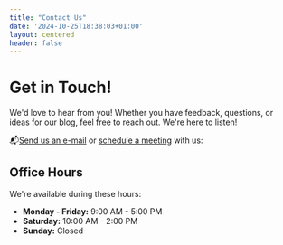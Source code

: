 ```yaml
---
title: "Contact Us"
date: '2024-10-25T18:38:03+01:00'
layout: centered
header: false
---
```


<h1 class="responsive-title-style-2">Get in Touch!</h1>

We'd love to hear from you! Whether you have feedback, questions, or ideas for our blog, feel free to reach out. We're here to listen!

📬[Send us an e-mail](mailto:amtesfunaab+blog@gmail.com) or [schedule a meeting](https://calendly.com/amtesfunaab) with us:

## Office Hours

We're available during these hours:

- **Monday - Friday:** 9:00 AM - 5:00 PM
- **Saturday:** 10:00 AM - 2:00 PM
- **Sunday:** Closed